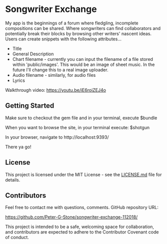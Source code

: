 # Songwriter Exchange

My app is the beginnings of a forum where fledgling, incomplete compositions can be shared. Where songwriters can find collaborators and potentially break their blocks by browsing other writers' nascent ideas. Users can create snippets with the following attributes...
* Title
* General Description
* Chart filename - currently you can input the filename of a file stored within 'public/images'. This would be an image of sheet music. In the future I'll change this to a real image uploader.
* Audio filename - similarly, for audio files
* Lyrics

Walkthrough video:
https://youtu.be/iE6roiZEJ4o

## Getting Started

Make sure to checkout the gem file and in your terminal, execute 
$bundle 

When you want to browse the site, in your terminal execute:
$shotgun

In your browser, navigate to http://localhost:9393/

There ya go!

## License

This project is licensed under the MIT License - see the [LICENSE.md](LICENSE.md) file for details.

## Contributors

Feel free to contact me with questions, comments. GitHub repository URL: 

https://github.com/Peter-G-Stone/songwriter-exchange-112018/ 

This project is intended to be a safe, welcoming space for collaboration, and contributors are expected to adhere to the Contributor Covenant code of conduct.